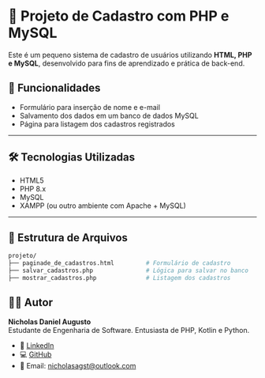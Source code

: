 # 📝 Projeto de Cadastro com PHP e MySQL

Este é um pequeno sistema de cadastro de usuários utilizando **HTML, PHP e MySQL**, desenvolvido para fins de aprendizado e prática de back-end.

## 🚀 Funcionalidades

- Formulário para inserção de nome e e-mail
- Salvamento dos dados em um banco de dados MySQL
- Página para listagem dos cadastros registrados

---

## 🛠️ Tecnologias Utilizadas

- HTML5
- PHP 8.x
- MySQL
- XAMPP (ou outro ambiente com Apache + MySQL)

---

## 📂 Estrutura de Arquivos

``` bash
projeto/
├── paginade_de_cadastros.html         # Formulário de cadastro
├── salvar_cadastros.php               # Lógica para salvar no banco
├── mostrar_cadastros.php              # Listagem dos cadastros
```

## 🧑‍💻 Autor

**Nicholas Daniel Augusto**  
Estudante de Engenharia de Software.
Entusiasta de PHP, Kotlin e Python.

- 💼 [LinkedIn](https://www.linkedin.com/in/nicholas-daniel-augusto/)
- 💻 [GitHub](https://github.com/nicholasagst)
- 📧 Email: nicholasagst@outlook.com

